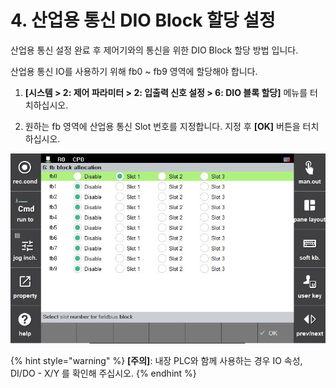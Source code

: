 ﻿# 4. 산업용 통신 DIO Block 할당 설정

산업용 통신 설정 완료 후 제어기와의 통신을 위한 DIO Block 할당 방법 입니다.

산업용 통신 IO를 사용하기 위해 fb0 \~ fb9 영역에 할당해야 합니다.

1. **\[시스템 > 2: 제어 파라미터 > 2: 입출력 신호 설정 > 6: DIO 블록 할당]** 메뉴를 터치하십시오.

2. 원하는 fb 영역에 산업용 통신 Slot 번호를 지정합니다.
   지정 후 **\[OK]** 버튼을 터치하십시오.

![그림 4-1](<_assets/image_4-1.png>)


{% hint style="warning" %}
**\[주의]**: 내장 PLC와 함께 사용하는 경우 IO 속성, DI/DO - X/Y 를 확인해 주십시오. 
{% endhint %}
